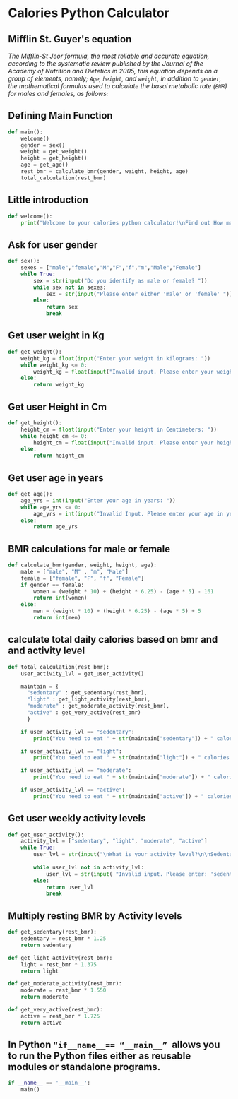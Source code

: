# Calories Python Calculator

##  Mifflin St. Guyer's equation

*The Mifflin-St Jeor formula, the most reliable and accurate equation, according to the systematic review published by the Journal of the Academy of Nutrition and Dietetics in 2005, this equation depends on a group of elements, namely; `Age`, `height`, and `weight`, in addition to `gender`, the mathematical formulas used to calculate the basal metabolic rate (`BMR`) for males and females, as follows:*

## Defining Main Function

```py
def main():
    welcome()
    gender = sex()
    weight = get_weight()
    height = get_height()
    age = get_age()
    rest_bmr = calculate_bmr(gender, weight, height, age) 
    total_calculation(rest_bmr)
```

## Little introduction

```py
def welcome():
    print("Welcome to your calories python calculator!\nFind out How many calories should you eat daily.\n")
```

## Ask for user gender

```py
def sex():    
    sexes = ["male","female","M","F","f","m","Male","Female"]
    while True:
        sex = str(input("Do you identify as male or female? "))
        while sex not in sexes:
            sex = str(input("Please enter either 'male' or 'female' "))
        else:
            return sex
            break
```

## Get user weight in Kg

```py
def get_weight():
    weight_kg = float(input("Enter your weight in kilograms: "))
    while weight_kg <= 0:
        weight_kg = float(input("Invalid input. Please enter your weight in kilograms: "))
    else:
        return weight_kg
```

## Get user Height in Cm

```py
def get_height():
    height_cm = float(input("Enter your height in Centimeters: "))
    while height_cm <= 0:
        height_cm = float(input("Invalid input. Please enter your height in Centimeters: "))
    else:
        return height_cm
```

## Get user age in years

```py
def get_age():
    age_yrs = int(input("Enter your age in years: "))
    while age_yrs <= 0:
        age_yrs = int(input("Invalid Input. Please enter your age in years: "))
    else:
        return age_yrs
```

## BMR calculations for male or female

```py
def calculate_bmr(gender, weight, height, age):
    male = ["male", "M" , "m", "Male"]
    female = ["female", "F", "f", "Female"]
    if gender == female:
        women = (weight * 10) + (height * 6.25) - (age * 5) - 161
        return int(women)
    else:
        men = (weight * 10) + (height * 6.25) - (age * 5) + 5
        return int(men)
```

## calculate total daily calories based on bmr and and activity level

```py
def total_calculation(rest_bmr):
    user_activity_lvl = get_user_activity()    

    maintain = {
      "sedentary" : get_sedentary(rest_bmr), 
      "light" : get_light_activity(rest_bmr), 
      "moderate" : get_moderate_activity(rest_bmr), 
      "active" : get_very_active(rest_bmr)
      }

    if user_activity_lvl == "sedentary":
        print("You need to eat " + str(maintain["sedentary"]) + " calories a day to maintain your current weight")

    if user_activity_lvl == "light":
        print("You need to eat " + str(maintain["light"]) + " calories a day to maintain your current weight")

    if user_activity_lvl == "moderate":
        print("You need to eat " + str(maintain["moderate"]) + " calories a day to maintain your current weight")

    if user_activity_lvl == "active":
        print("You need to eat " + str(maintain["active"]) + " calories a day to maintain your current weight")
```


## Get user weekly activity levels

```py
def get_user_activity():
    activity_lvl = ["sedentary", "light", "moderate", "active"]
    while True:
        user_lvl = str(input("\nWhat is your activity level?\n\nSedentary is little to no exercise.\nLightly active is light exercise/sports 1 - 3 days/week.\nModerately active is moderate exercise/sports 3 - 5 days/week.\nVery active is hard exercise every day, or 2 xs/day 6 - 7 days/week.\n\nPlease enter: 'sedentary', 'light', 'moderate',  or 'active' "))
        
        while user_lvl not in activity_lvl:
            user_lvl = str(input( "Invalid input. Please enter: 'sedentary', 'light', 'moderate',  or 'active' "))
        else:
            return user_lvl
            break
```

## Multiply resting BMR by Activity levels

```py
def get_sedentary(rest_bmr):
    sedentary = rest_bmr * 1.25
    return sedentary

def get_light_activity(rest_bmr):
    light = rest_bmr * 1.375
    return light

def get_moderate_activity(rest_bmr):
    moderate = rest_bmr * 1.550
    return moderate

def get_very_active(rest_bmr):
    active = rest_bmr * 1.725
    return active
```

## In Python `“if__name__== “__main__” `allows you to run the Python files either as reusable modules or standalone programs.

```py
if __name__ == '__main__':
    main()
```
